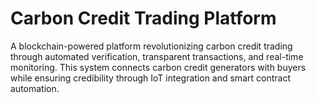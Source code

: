 # Carbon Credit Trading Platform
 A blockchain-powered platform revolutionizing carbon credit trading through automated verification, transparent transactions, and real-time monitoring. This system connects carbon credit generators with buyers while ensuring credibility through IoT integration and smart contract automation.
